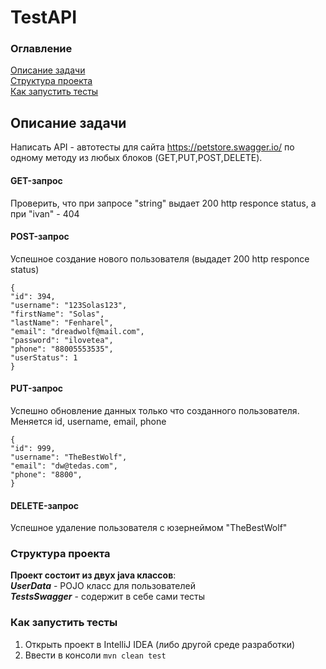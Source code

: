 # TestAPI
### Оглавление  
[Описание задачи](#описание_задачи)  
[Структура проекта](#структура_проекта)  
[Как запустить тесты](#запуск)  
## Описание задачи <a name="описание_задачи"></a> 
Написать API - автотесты для сайта https://petstore.swagger.io/ по одному методу из любых блоков (GET,PUT,POST,DELETE).  
#### GET-запрос
Проверить, что при запросе "string" выдает 200 http responce status, а при "ivan" - 404  
#### POST-запрос
Успешное создание нового пользователя (выдадет 200 http responce status)
  ```
  {  
  "id": 394,  
  "username": "123Solas123",  
  "firstName": "Solas",  
  "lastName": "Fenharel",  
  "email": "dreadwolf@mail.com",  
  "password": "ilovetea",  
  "phone": "88005553535",  
  "userStatus": 1  
}
```
#### PUT-запрос
Успешно обновление данных только что созданного пользователя. Меняется id, username, email, phone  
  ```
  {  
  "id": 999,  
  "username": "TheBestWolf",    
  "email": "dw@tedas.com",  
  "phone": "8800", 
}
```
#### DELETE-запрос
Успешное удаление пользователя с юзернеймом "TheBestWolf"
### Структура проекта <a name="структура_проекта"></a>   
**Проект состоит из двух java классов**:  
***UserData*** - POJO класс для пользователей  
***TestsSwagger*** - содержит в себе сами тесты  
### Как запустить тесты <a name="запуск"></a>  
1. Открыть проект в IntelliJ IDEA (либо другой среде разработки)
2. Ввести в консоли `mvn clean test`
